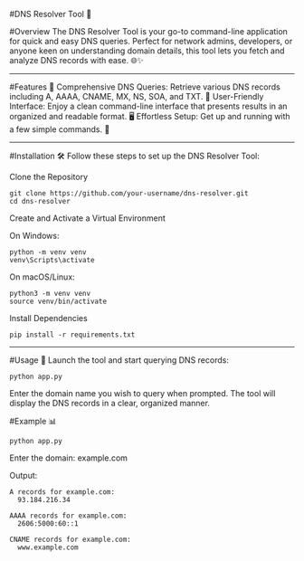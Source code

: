 #DNS Resolver Tool 🧩

#Overview
The DNS Resolver Tool is your go-to command-line application for quick and easy DNS queries. Perfect for network admins, developers, or anyone keen on understanding domain details, this tool lets you fetch and analyze DNS records with ease. 🌐✨

--- 

#Features 🚀
Comprehensive DNS Queries: Retrieve various DNS records including A, AAAA, CNAME, MX, NS, SOA, and TXT. 📜
User-Friendly Interface: Enjoy a clean command-line interface that presents results in an organized and readable format. 🖥️
Effortless Setup: Get up and running with a few simple commands. 🎯

---

#Installation 🛠️
Follow these steps to set up the DNS Resolver Tool:

Clone the Repository

```
git clone https://github.com/your-username/dns-resolver.git
cd dns-resolver
```
Create and Activate a Virtual Environment

On Windows:

```
python -m venv venv
venv\Scripts\activate
```
On macOS/Linux:

```
python3 -m venv venv
source venv/bin/activate
```
Install Dependencies

```
pip install -r requirements.txt
```
---

#Usage 🎉
Launch the tool and start querying DNS records:

```
python app.py
```
Enter the domain name you wish to query when prompted. The tool will display the DNS records in a clear, organized manner.

#Example 📊
```
python app.py
```
Enter the domain: example.com

Output:
```
A records for example.com:
  93.184.216.34

AAAA records for example.com:
  2606:5000:60::1

CNAME records for example.com:
  www.example.com
```
